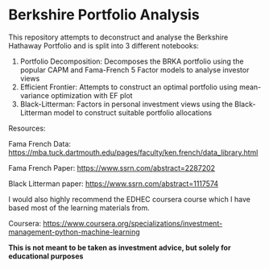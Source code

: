 # Berkshire Portfolio Analysis

This repository attempts to deconstruct and analyse the Berkshire Hathaway Portfolio and is split into 3 different notebooks:

1) Portfolio Decomposition: Decomposes the BRKA portfolio using the popular CAPM and Fama-French 5 Factor models to analyse investor views
2) Efficient Frontier: Attempts to construct an optimal portfolio using mean-variance optimization with EF plot
3) Black-Litterman: Factors in personal investment views using the Black-Litterman model to construct suitable portfolio allocations


Resources:

Fama French Data: https://mba.tuck.dartmouth.edu/pages/faculty/ken.french/data_library.html

Fama French Paper: https://www.ssrn.com/abstract=2287202

Black Litterman paper: https://www.ssrn.com/abstract=1117574

I would also highly recommend the EDHEC coursera course which I have based most of the learning materials from.

Coursera: https://www.coursera.org/specializations/investment-management-python-machine-learning

**This is not meant to be taken as investment advice, but solely for educational purposes**
